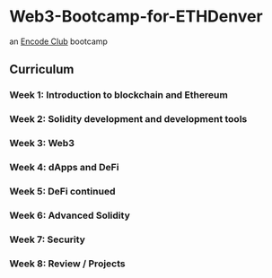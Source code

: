 # Web3-Bootcamp-for-ETHDenver
an [Encode Club](http://encode.club) bootcamp


## Curriculum

### Week 1: Introduction to blockchain and Ethereum
### Week 2: Solidity development and development tools
### Week 3: Web3
### Week 4: dApps and DeFi
### Week 5: DeFi continued
### Week 6: Advanced Solidity
### Week 7: Security
### Week 8: Review / Projects
